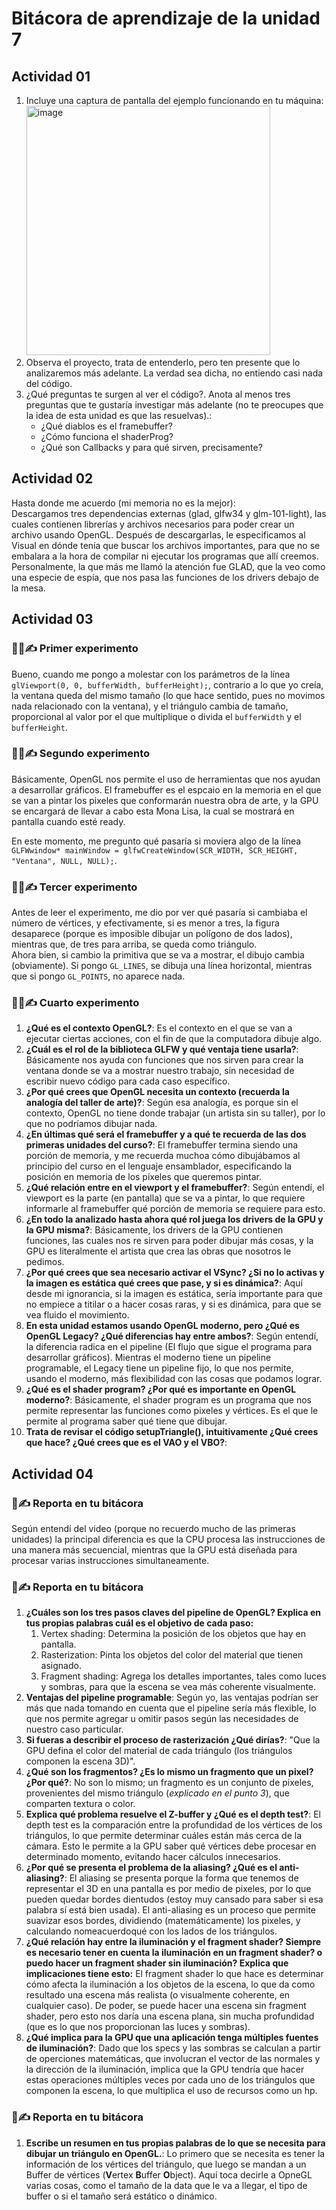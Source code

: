 # Bitácora de aprendizaje de la unidad 7
## Actividad 01  
1. Incluye una captura de pantalla del ejemplo funcionando en tu máquina:  
   <img width="390" height="399" alt="image" src="https://github.com/user-attachments/assets/38f3937c-a9f9-49b6-b87b-a0b69240d335" />
2. Observa el proyecto, trata de entenderlo, pero ten presente que lo analizaremos más adelante.
   La verdad sea dicha, no entiendo casi nada del código.
3. ¿Qué preguntas te surgen al ver el código?. Anota al menos tres preguntas que te gustaría investigar más adelante (no te preocupes que la idea de esta unidad es que las resuelvas).:
   - ¿Qué diablos es el framebuffer?
   - ¿Cómo funciona el shaderProg?
   - ¿Qué son Callbacks y para qué sirven, precisamente?

## Actividad 02
Hasta donde me acuerdo (mi memoria no es la mejor):  
Descargamos tres dependencias externas (glad, glfw34 y glm-101-light), las cuales contienen librerías y archivos necesarios para poder crear un archivo usando OpenGL. Después de descargarlas, le especificamos al Visual en dónde tenía que buscar los archivos importantes, para que no se embalara a la hora de compilar ni ejecutar los programas que allí creemos.  
Personalmente, la que más me llamó la atención fue GLAD, que la veo como una especie de espía, que nos pasa las funciones de los drivers debajo de la mesa.  

## Actividad 03
### 🧐🧪✍️ Primer experimento
Bueno, cuando me pongo a molestar con los parámetros de la línea `glViewport(0, 0, bufferWidth, bufferHeight);`, contrario a lo que yo creía, la ventana queda del mismo tamaño (lo que hace sentido, pues no movimos nada relacionado con la ventana), y el triángulo cambia de tamaño, proporcional al valor por el que multiplique o divida el `bufferWidth` y el `bufferHeight`.  

### 🧐🧪✍️ Segundo experimento
Básicamente, OpenGL nos permite el uso de herramientas que nos ayudan a desarrollar gráficos. El framebuffer es el espcaio en la memoria en el que se van a pintar los pixeles que conformarán nuestra obra de arte, y la GPU se encargará de llevar a cabo esta Mona Lisa, la cual se mostrará en pantalla cuando esté ready. 

En este momento, me pregunto qué pasaría si moviera algo de la línea `GLFWwindow* mainWindow = glfwCreateWindow(SCR_WIDTH, SCR_HEIGHT, "Ventana", NULL, NULL);`.

### 🧐🧪✍️ Tercer experimento
Antes de leer el experimento, me dio por ver qué pasaría si cambiaba el número de vértices, y efectivamente, si es menor a tres, la figura desaparece (porque es imposible dibujar un polígono de dos lados), mientras que, de tres para arriba, se queda como triángulo.  
Ahora bien, si cambio la primitiva que se va a mostrar, el dibujo cambia (obviamente). Si pongo `GL_LINES`, se dibuja una línea horizontal, mientras que si pongo `GL_POINTS`, no aparece nada.

### 🧐🧪✍️ Cuarto experimento
1. **¿Qué es el contexto OpenGL?**: Es el contexto en el que se van a ejecutar ciertas acciones, con el fin de que la computadora dibuje algo.
2. **¿Cuál es el rol de la biblioteca GLFW y qué ventaja tiene usarla?**: Básicamente nos ayuda con funciones que nos sirven para crear la ventana donde se va a mostrar nuestro trabajo, sin necesidad de escribir nuevo código para cada caso específico.
3. **¿Por qué crees que OpenGL necesita un contexto (recuerda la analogía del taller de arte)?**: Según esa analogía, es porque sin el contexto, OpenGL no tiene donde trabajar (un artista sin su taller), por lo que no podríamos dibujar nada.
4. **¿En últimas qué será el framebuffer y a qué te recuerda de las dos primeras unidades del curso?**: El framebuffer termina siendo una porción de memoria, y me recuerda muchoa cómo dibujábamos al principio del curso en el lenguaje ensamblador, especificando la posición en memoria de los pixeles que queremos pintar.
5. **¿Qué relación entre en el viewport y el framebuffer?**: Según entendí, el viewport es la parte (en pantalla) que se va a pintar, lo que requiere informarle al framebuffer qué porción de memoria se requiere para esto.
6. **¿En todo la analizado hasta ahora qué rol juega los drivers de la GPU y la GPU misma?**: Básicamente, los drivers de la GPU contienen funciones, las cuales nos re sirven para poder dibujar más cosas, y la GPU es literalmente el artista que crea las obras que nosotros le pedimos.
7. **¿Por qué crees que sea necesario activar el VSync? ¿Si no lo activas y la imagen es estática qué crees que pase, y si es dinámica?**: Aquí desde mi ignorancia, si la imagen es estática, sería importante para que no empiece a titilar o a hacer cosas raras, y si es dinámica, para que se vea fluido el movimiento.
8. **En esta unidad estamos usando OpenGL moderno, pero ¿Qué es OpenGL Legacy? ¿Qué diferencias hay entre ambos?**: Según entendí, la diferencia radica en el pipeline (El flujo que sigue el programa para desarrollar gráficos). Mientras el moderno tiene un pipeline programable, el Legacy tiene un pipeline fijo, lo que nos permite, usando el moderno, más flexibilidad con las cosas que podamos lograr.
9. **¿Qué es el shader program? ¿Por qué es importante en OpenGL moderno?**: Básicamente, el shader program es un programa que nos permite representar las funciones como pixeles y vértices. Es el que le permite al programa saber qué tiene que dibujar.
10. **Trata de revisar el código setupTriangle(), intuitivamente ¿Qué crees que hace? ¿Qué crees que es el VAO y el VBO?**:


## Actividad 04
### 🧐✍️ Reporta en tu bitácora
Según entendí del video (porque no recuerdo mucho de las primeras unidades) la principal diferencia es que la CPU procesa las instrucciones de una manera más secuencial, mientras que la GPU está diseñada para procesar varias instrucciones simultaneamente.

### 🧐✍️ Reporta en tu bitácora
1.  **¿Cuáles son los tres pasos claves del pipeline de OpenGL? Explica en tus propias palabras cuál es el objetivo de cada paso:**
     1. Vertex shading: Determina la posición de los objetos que hay en pantalla.
     2. Rasterization: Pinta los objetos del color del material que tienen asignado.
     3. Fragment shading: Agrega los detalles importantes, tales como luces y sombras, para que la escena se vea más coherente visualmente.
2. **Ventajas del pipeline programable**: Según yo, las ventajas podrían ser más que nada tomando en cuenta que el pipeline sería más flexible, lo que nos permite agregar u omitir pasos según las necesidades de nuestro caso particular.
3. **Si fueras a describir el proceso de rasterización ¿Qué dirías?**: "Que la GPU defina el color del material de cada triángulo (los triángulos componen la escena 3D)".
4. **¿Qué son los fragmentos? ¿Es lo mismo un fragmento que un pixel? ¿Por qué?**: No son lo mismo; un fragmento es un conjunto de pixeles, provenientes del mismo triángulo (*explicado en el punto 3*), que comparten textura o color.
5. **Explica qué problema resuelve el Z-buffer y ¿Qué es el depth test?**: El depth test es la comparación entre la profundidad de los vértices de los triángulos, lo que permite determinar cuáles están más cerca de la cámara. Esto le permite a la GPU saber qué vértices debe procesar en determinado momento, evitando hacer cálculos innecesarios.
6. **¿Por qué se presenta el problema de la aliasing? ¿Qué es el anti-aliasing?**: El aliasing se presenta porque la forma que tenemos de representar el 3D en una pantalla es por medio de pixeles, por lo que pueden quedar bordes dientudos (estoy muy cansado para saber si esa palabra sí está bien usada). El anti-aliasing es un proceso que permite suavizar esos bordes, dividiendo (matemáticamente) los pixeles, y calculando nomeacuerdoqué con los lados de los triángulos.
7. **¿Qué relación hay entre la iluminación y el fragment shader? Siempre es necesario tener en cuenta la iluminación en un fragment shader? o puedo hacer un fragment shader sin iluminación? Explica que implicaciones tiene esto:** El fragment shader lo que hace es determinar cómo afecta la iluminación a los objetos de la escena, lo que da como resultado una escena más realista (o visualmente coherente, en cualquier caso). De poder, se puede hacer una escena sin fragment shader, pero esto nos daría una escena plana, sin mucha profundidad (que es lo que nos proporcionan las luces y sombras).
8. **¿Qué implica para la GPU que una aplicación tenga múltiples fuentes de iluminación?**: Dado que los specs y las sombras se calculan a partir de operciones matemáticas, que involucran el vector de las normales y la dirección de la iluminación, implica que la GPU tendría que hacer estas operaciones múltiples veces por cada uno de los triángulos que componen la escena, lo que multiplica el uso de recursos como un hp.

### 🧐✍️ Reporta en tu bitácora
1. **Escribe un resumen en tus propias palabras de lo que se necesita para dibujar un triángulo en OpenGL.**: Lo primero que se necesita es tener la información de los vértices del triángulo, que luego se mandan a un Buffer de vértices (**V**ertex **B**uffer **O**bject). Aquí toca decirle a OpneGL varias cosas, como el tamaño de la data que le va a llegar, el tipo de buffer o si el tamaño será estático o dinámico.

